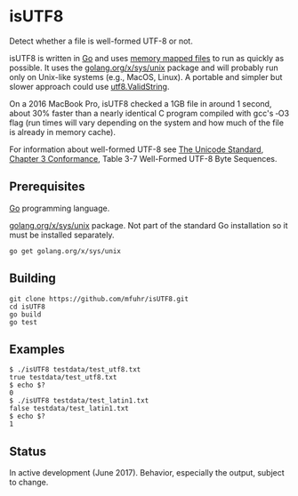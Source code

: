 # isUTF8

Detect whether a file is well-formed UTF-8 or not.

isUTF8 is written in [Go](https://golang.org/) and uses [memory mapped files](https://en.wikipedia.org/wiki/Memory-mapped_file) to run as quickly as possible.  It uses the [golang.org/x/sys/unix](https://godoc.org/golang.org/x/sys/unix) package and will probably run only on Unix-like systems (e.g., MacOS, Linux).  A portable and simpler but slower approach could use [utf8.ValidString](https://golang.org/pkg/unicode/utf8/#ValidString).

On a 2016 MacBook Pro, isUTF8 checked a 1GB file in around 1 second, about 30% faster than a nearly identical C program compiled with gcc's ‑O3 flag (run times will vary depending on the system and how much of the file is already in memory cache).

For information about well-formed UTF-8 see [The Unicode Standard](http://www.unicode.org/versions/Unicode9.0.0/), [Chapter 3 Conformance](http://www.unicode.org/versions/Unicode9.0.0/ch03.pdf), Table 3-7 Well-Formed UTF-8 Byte Sequences.

## Prerequisites
[Go](https://golang.org/) programming language.

[golang.org/x/sys/unix](https://godoc.org/golang.org/x/sys/unix) package.  Not part of the standard Go installation so it must be installed separately.

```
go get golang.org/x/sys/unix
```

## Building
```
git clone https://github.com/mfuhr/isUTF8.git
cd isUTF8
go build
go test
```

## Examples
```
$ ./isUTF8 testdata/test_utf8.txt
true testdata/test_utf8.txt
$ echo $?
0
$ ./isUTF8 testdata/test_latin1.txt
false testdata/test_latin1.txt
$ echo $?
1
```

## Status
In active development (June 2017).  Behavior, especially the output, subject to change.

